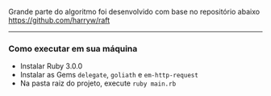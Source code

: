 Grande parte do algoritmo foi desenvolvido com base no repositório abaixo
https://github.com/harryw/raft

---

### Como executar em sua máquina

- Instalar Ruby 3.0.0
- Instalar as Gems `delegate`, `goliath` e `em-http-request`
- Na pasta raiz do projeto, execute `ruby main.rb`
